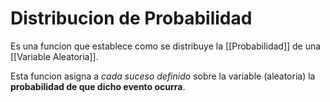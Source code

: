 # Distribucion de Probabilidad
Es una funcion que establece como se distribuye la [[Probabilidad]] de una [[Variable Aleatoria]].

Esta funcion asigna a *cada suceso definido* sobre la variable (aleatoria) la **probabilidad de que dicho evento ocurra**.